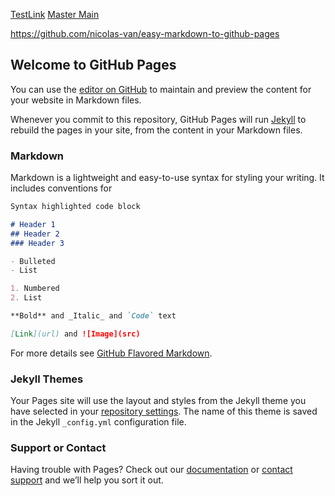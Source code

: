 [TestLink](https://github.com/SebastianVonRotz/MasterThesis_Bioinformatics_Notes/blob/gh-pages/test.html)
[Master Main](https://github.com/SebastianVonRotz/MasterThesis_Bioinformatics_Notes/blob/gh-pages/master_main.html)

https://github.com/nicolas-van/easy-markdown-to-github-pages



## Welcome to GitHub Pages

You can use the [editor on GitHub](https://github.com/SebastianVonRotz/BioinformaticsMasterThesis/edit/gh-pages/index.md) to maintain and preview the content for your website in Markdown files.

Whenever you commit to this repository, GitHub Pages will run [Jekyll](https://jekyllrb.com/) to rebuild the pages in your site, from the content in your Markdown files.

### Markdown

Markdown is a lightweight and easy-to-use syntax for styling your writing. It includes conventions for

```markdown
Syntax highlighted code block

# Header 1
## Header 2
### Header 3

- Bulleted
- List

1. Numbered
2. List

**Bold** and _Italic_ and `Code` text

[Link](url) and ![Image](src)
```

For more details see [GitHub Flavored Markdown](https://guides.github.com/features/mastering-markdown/).

### Jekyll Themes

Your Pages site will use the layout and styles from the Jekyll theme you have selected in your [repository settings](https://github.com/SebastianVonRotz/BioinformaticsMasterThesis/settings). The name of this theme is saved in the Jekyll `_config.yml` configuration file.

### Support or Contact

Having trouble with Pages? Check out our [documentation](https://docs.github.com/categories/github-pages-basics/) or [contact support](https://github.com/contact) and we’ll help you sort it out.

